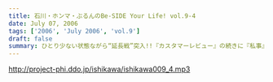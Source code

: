 ```yaml
---
title: 石川・ホンマ・ぶるんのBe-SIDE Your Life! vol.9-4
date: July 07, 2006
tags: ['2006', 'July 2006', 'vol.9']
draft: false
summary: ひとり少ない状態ながら“延長戦”突入!!『カスタマーレビュー』の続きに『私事』と、２人になって、メールと言う名のシュートを連発する石川とぶるん!!超攻撃的なフォーメーションで「５部までやるか!?」との発言も!!ビーサイ初の２時間バージョン！
---
```


http://project-phi.ddo.jp/ishikawa/ishikawa009_4.mp3
